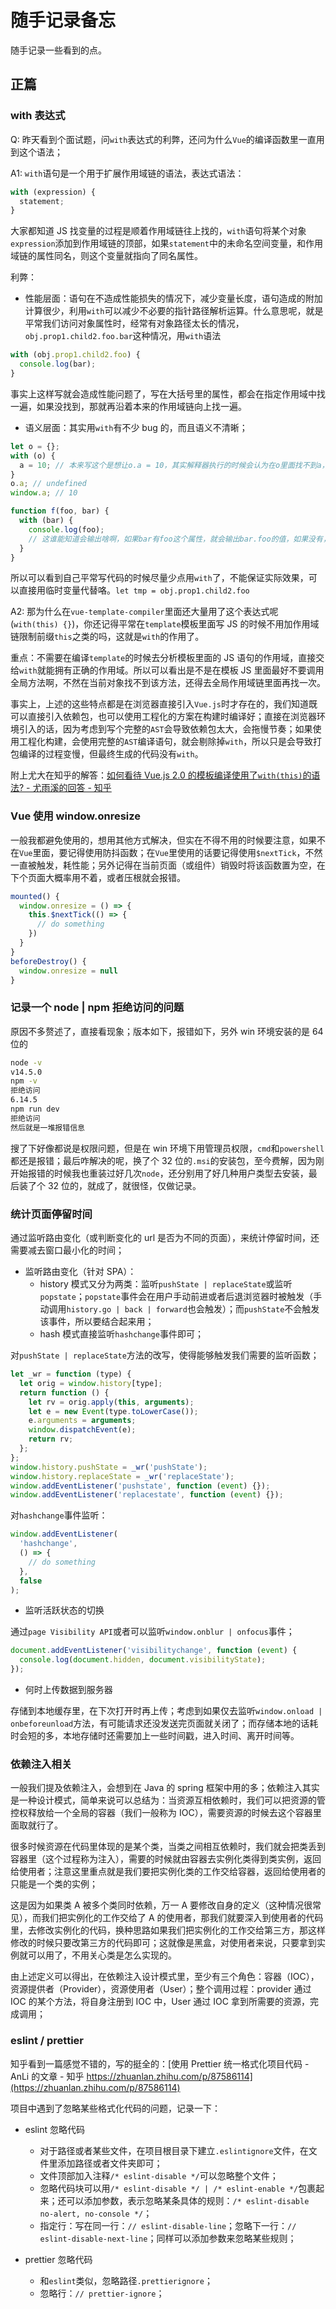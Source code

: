 # 随手记录备忘

随手记录一些看到的点。

## 正篇

### with 表达式

Q: 昨天看到个面试题，问`with`表达式的利弊，还问为什么`Vue`的编译函数里一直用到这个语法；

A1: `with`语句是一个用于扩展作用域链的语法，表达式语法：

```javascript
with (expression) {
  statement;
}
```

大家都知道 JS 找变量的过程是顺着作用域链往上找的，`with`语句将某个对象`expression`添加到作用域链的顶部，如果`statement`中的未命名空间变量，和作用域链的属性同名，则这个变量就指向了同名属性。

利弊：

- 性能层面：语句在不造成性能损失的情况下，减少变量长度，语句造成的附加计算很少，利用`with`可以减少不必要的指针路径解析运算。什么意思呢，就是平常我们访问对象属性时，经常有对象路径太长的情况，`obj.prop1.child2.foo.bar`这种情况，用`with`语法

```javascript
with (obj.prop1.child2.foo) {
  console.log(bar);
}
```

事实上这样写就会造成性能问题了，写在大括号里的属性，都会在指定作用域中找一遍，如果没找到，那就再沿着本来的作用域链向上找一遍。

- 语义层面：其实用`with`有不少 bug 的，而且语义不清晰；

```javascript
let o = {};
with (o) {
  a = 10; // 本来写这个是想让o.a = 10，其实解释器执行的时候会认为在o里面找不到a，那就会在window上添加a；
}
o.a; // undefined
window.a; // 10

function f(foo, bar) {
  with (bar) {
    console.log(foo);
    // 这谁能知道会输出啥啊，如果bar有foo这个属性，就会输出bar.foo的值，如果没有，就会输出第一个参数foo
  }
}
```

所以可以看到自己平常写代码的时候尽量少点用`with`了，不能保证实际效果，可以直接用临时变量代替咯。`let tmp = obj.prop1.child2.foo`

A2: 那为什么在`vue-template-compiler`里面还大量用了这个表达式呢(`with(this) {}`)，你还记得平常在`template`模板里面写 JS 的时候不用加作用域链限制前缀`this`之类的吗，这就是`with`的作用了。

重点：不需要在编译`template`的时候去分析模板里面的 JS 语句的作用域，直接交给`with`就能拥有正确的作用域。所以可以看出是不是在模板 JS 里面最好不要调用全局方法啊，不然在当前对象找不到该方法，还得去全局作用域链里面再找一次。

事实上，上述的这些特点都是在浏览器直接引入`Vue.js`时才存在的，我们知道既可以直接引入依赖包，也可以使用工程化的方案在构建时编译好；直接在浏览器环境引入的话，因为考虑到写个完整的`AST`会导致依赖包太大，会拖慢节奏；如果使用工程化构建，会使用完整的`AST`编译语句，就会剔除掉`with`，所以只是会导致打包编译的过程变慢，但最终生成的代码没有`with`。

附上尤大在知乎的解答：[如何看待 Vue.js 2.0 的模板编译使用了`with(this)`的语法? - 尤雨溪的回答 - 知乎](https://www.zhihu.com/question/49929356/answer/118534768)

### Vue 使用 window.onresize

一般我都避免使用的，想用其他方式解决，但实在不得不用的时候要注意，如果不在`Vue`里面，要记得使用防抖函数；在`Vue`里使用的话要记得使用`$nextTick`，不然一直被触发，耗性能；另外记得在当前页面（或组件）销毁时将该函数置为空，在下个页面大概率用不着，或者压根就会报错。

```javascript
mounted() {
  window.onresize = () => {
    this.$nextTick(() => {
      // do something
    })
  }
}
beforeDestroy() {
  window.onresize = null
}
```

### 记录一个 node | npm 拒绝访问的问题

原因不多赘述了，直接看现象；版本如下，报错如下，另外 win 环境安装的是 64 位的

```bash
node -v
v14.5.0
npm -v
拒绝访问
6.14.5
npm run dev
拒绝访问
然后就是一堆报错信息
```

搜了下好像都说是权限问题，但是在 win 环境下用管理员权限，`cmd`和`powershell`都还是报错；最后咋解决的呢，换了个 32 位的`.msi`的安装包，至今费解，因为刚开始报错的时候我也重装过好几次`node`，还分别用了好几种用户类型去安装，最后装了个 32 位的，就成了，就很怪，仅做记录。

### 统计页面停留时间

通过监听路由变化（或判断变化的 url 是否为不同的页面），来统计停留时间，还需要减去窗口最小化的时间；

- 监听路由变化（针对 SPA）：
  - history 模式又分为两类：监听`pushState | replaceState`或监听`popstate`；`popstate`事件会在用户手动前进或者后退浏览器时被触发（手动调用`history.go | back | forward`也会触发）；而`pushState`不会触发该事件，所以要结合起来用；
  - hash 模式直接监听`hashchange`事件即可；

对`pushState | replaceState`方法的改写，使得能够触发我们需要的监听函数；

```javascript
let _wr = function (type) {
  let orig = window.history[type];
  return function () {
    let rv = orig.apply(this, arguments);
    let e = new Event(type.toLowerCase());
    e.arguments = arguments;
    window.dispatchEvent(e);
    return rv;
  };
};
window.history.pushState = _wr('pushState');
window.history.replaceState = _wr('replaceState');
window.addEventListener('pushstate', function (event) {});
window.addEventListener('replacestate', function (event) {});
```

对`hashchange`事件监听：

```javascript
window.addEventListener(
  'hashchange',
  () => {
    // do something
  },
  false
);
```

- 监听活跃状态的切换

通过`page Visibility API`或者可以监听`window.onblur | onfocus`事件；

```javascript
document.addEventListener('visibilitychange', function (event) {
  console.log(document.hidden, document.visibilityState);
});
```

- 何时上传数据到服务器

存储到本地缓存里，在下次打开时再上传；考虑到如果仅去监听`window.onload | onbeforeunload`方法，有可能请求还没发送完页面就关闭了；而存储本地的话耗时会短的多，本地存储时还需要加上一些时间戳，进入时间、离开时间等。

### 依赖注入相关

一般我们提及依赖注入，会想到在 Java 的 spring 框架中用的多；依赖注入其实是一种设计模式，简单来说可以总结为：当资源互相依赖时，我们可以把资源的管控权释放给一个全局的容器（我们一般称为 IOC），需要资源的时候去这个容器里面取就行了。

很多时候资源在代码里体现的是某个类，当类之间相互依赖时，我们就会把类丢到容器里（这个过程称为注入），需要的时候就由容器去实例化类得到类实例，返回给使用者；注意这里重点就是我们要把实例化类的工作交给容器，返回给使用者的只能是一个类的实例；

这是因为如果类 A 被多个类同时依赖，万一 A 要修改自身的定义（这种情况很常见），而我们把实例化的工作交给了 A 的使用者，那我们就要深入到使用者的代码里，去修改实例化的代码，换种思路如果我们把实例化的工作交给第三方，那这样修改的时候只要改第三方的代码即可；这就像是黑盒，对使用者来说，只要拿到实例就可以用了，不用关心类是怎么实现的。

由上述定义可以得出，在依赖注入设计模式里，至少有三个角色：容器（IOC），资源提供者（Provider），资源使用者（User）；整个调用过程：provider 通过 IOC 的某个方法，将自身注册到 IOC 中，User 通过 IOC 拿到所需要的资源，完成调用；

### eslint / prettier

知乎看到一篇感觉不错的，写的挺全的：[使用 Prettier 统一格式化项目代码 - AnLi 的文章 - 知乎 https://zhuanlan.zhihu.com/p/87586114](https://zhuanlan.zhihu.com/p/87586114)

项目中遇到了忽略某些格式化代码的问题，记录一下：

- eslint 忽略代码

  - 对于路径或者某些文件，在项目根目录下建立`.eslintignore`文件，在文件里添加路径或者文件夹即可；
  - 文件顶部加入注释`/* eslint-disable */`可以忽略整个文件；
  - 忽略代码块可以用`/* eslint-disable */ | /* eslint-enable */`包裹起来；还可以添加参数，表示忽略某条具体的规则：`/* eslint-disable no-alert, no-console */`；
  - 指定行：写在同一行：`// eslint-disable-line`；忽略下一行：`// eslint-disable-next-line`；同样可以添加参数来忽略某些规则；

- prettier 忽略代码
  - 和`eslint`类似，忽略路径`.prettierignore`；
  - 忽略行：`// prettier-ignore`；
